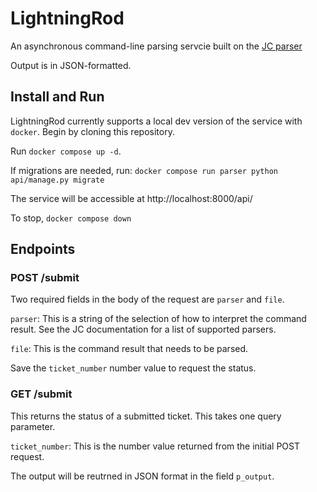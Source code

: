# LightningRod

An asynchronous command-line parsing servcie built on the [JC parser](https://github.com/kellyjonbrazil/jc)

Output is in JSON-formatted.

## Install and Run

LightningRod currently supports a local dev version of the service with `docker`. Begin by cloning this repository.

Run `docker compose up -d`.

If migrations are needed, run:
`docker compose run parser python api/manage.py migrate`

The service will be accessible at http://localhost:8000/api/

To stop, `docker compose down`

## Endpoints

### POST /submit

Two required fields in the body of the request are `parser` and `file`.

`parser`: This is a string of the selection of how to interpret the command result. See the JC documentation for a list of supported parsers.

`file`: This is the command result that needs to be parsed.

Save the `ticket_number` number value to request the status.

### GET /submit

This returns the status of a submitted ticket. This takes one query parameter.

`ticket_number`: This is the number value returned from the initial POST request.

The output will be reutrned in JSON format in the field `p_output`.
